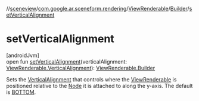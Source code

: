 //[sceneview](../../../../index.md)/[com.google.ar.sceneform.rendering](../../index.md)/[ViewRenderable](../index.md)/[Builder](index.md)/[setVerticalAlignment](set-vertical-alignment.md)

# setVerticalAlignment

[androidJvm]\
open fun [setVerticalAlignment](set-vertical-alignment.md)(verticalAlignment: [ViewRenderable.VerticalAlignment](../-vertical-alignment/index.md)): [ViewRenderable.Builder](index.md)

Sets the [VerticalAlignment](../-vertical-alignment/index.md) that controls where the [ViewRenderable](../index.md) is positioned relative to the [Node](../../../io.github.sceneview.node/-node/index.md) it is attached to along the y-axis. The default is [BOTTOM](../-vertical-alignment/-b-o-t-t-o-m/index.md).
